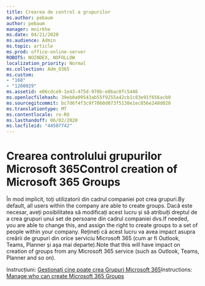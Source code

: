 ```yaml
---
title: Crearea de control a grupurilor
ms.author: pebaum
author: pebaum
manager: mnirkhe
ms.date: 04/21/2020
ms.audience: Admin
ms.topic: article
ms.prod: office-online-server
ROBOTS: NOINDEX, NOFOLLOW
localization_priority: Normal
ms.collection: Adm_O365
ms.custom:
- "168"
- "1200029"
ms.assetid: e06cdce9-1e43-475d-970b-e0bac0fc5446
ms.openlocfilehash: 39eb0a09543ab55f9255a42cb1c83e91f656acb0
ms.sourcegitcommit: bc7d6f4f3c9f7060d073f5130e1ec856e248d020
ms.translationtype: MT
ms.contentlocale: ro-RO
ms.lasthandoff: 06/02/2020
ms.locfileid: "44507742"
---
```

# <a name="control-creation-of-microsoft-365-groups"></a><span data-ttu-id="31846-102">Crearea controlului grupurilor Microsoft 365</span><span class="sxs-lookup"><span data-stu-id="31846-102">Control creation of Microsoft 365 Groups</span></span>

<span data-ttu-id="31846-103">În mod implicit, toți utilizatorii din cadrul companiei pot crea grupuri.</span><span class="sxs-lookup"><span data-stu-id="31846-103">By default, all users within the company are able to create groups.</span></span> <span data-ttu-id="31846-104">Dacă este necesar, aveți posibilitatea să modificați acest lucru și să atribuiți dreptul de a crea grupuri unui set de persoane din cadrul companiei dvs.</span><span class="sxs-lookup"><span data-stu-id="31846-104">If needed, you are able to change this, and assign the right to create groups to a set of people within your company.</span></span> <span data-ttu-id="31846-105">Rețineți că acest lucru va avea impact asupra creării de grupuri din orice serviciu Microsoft 365 (cum ar fi Outlook, Teams, Planner și așa mai departe).</span><span class="sxs-lookup"><span data-stu-id="31846-105">Note that this will have impact on creation of groups from any Microsoft 365 service (such as Outlook, Teams, Planner and so on).</span></span>
  
<span data-ttu-id="31846-106">Instrucțiuni: [Gestionați cine poate crea Grupuri Microsoft 365](https://docs.microsoft.com/microsoft-365/admin/create-groups/manage-creation-of-groups)</span><span class="sxs-lookup"><span data-stu-id="31846-106">Instructions: [Manage who can create Microsoft 365 Groups](https://docs.microsoft.com/microsoft-365/admin/create-groups/manage-creation-of-groups)</span></span>
